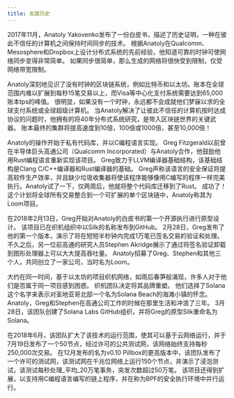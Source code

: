 ```yaml
---
title: 发展历史
---
```


2017年11月，Anatoly Yakovenko发布了一份白皮书，描述了历史证明，一种在彼此不信任的计算机之间保持时间同步的技术。 根据Anatoly在Qualcomm、Mesosphere和Dropbox上设计分布式系统的先前经验，他知道可靠的时钟可使网络同步变得非常简单。 如果同步很简单，那么生成的网络将很快受到限制，仅受网络带宽限制。

Anatoly深刻地见识了没有时钟的区块链系统，例如比特币和以太坊。账本在全球范围内难以扩展到每秒15笔交易以上，而Visa等中心化支付系统需要达到65,000账本tps的峰值。 很明显，如果没有一个时钟，永远都不会成就他们梦寐以求的全球支付系统或全球超级计算机。 当Anatoly解决了让彼此不信任的计算机按时达成协议的问题时，他拥有的将40年分布式系统研究，是带入区块链世界的关键武器。 账本最终的集群将提高速度到10倍，100倍或1000倍，甚至10,000倍！

Anatoly的操作开始于私有代码库，并以C编程语言实现。 Greg Fitzgerald以前曾在半导体巨头高通公司（Qualcomm Incorporated）与Anatoly合作，他鼓励他用Rust编程语言重新实现该项目。 Greg致力于LLVM编译器基础结构，该基础结构是Clang C/C++编译器和Rust编译器的基础。 Greg声称该语言的安全保证将提高软件生产效率，并且缺少垃圾收集器将使该程序能够像用C编写的程序一样完美执行。Anatoly试了一下，仅两周后，他就将整个代码库迁移到了Rust。 成功了！ 这个计划将全球所有交易整合到一个可扩展的单个区块链中，Anatoly称其为Loom项目。

在2018年2月13日，Greg开始对Anatoly的白皮书的第一个开源执行进行原型设计。 该项目已在织机组织中以Silk的名称发布到GitHub。 2月28日，Greg发布了他的第一个版本，演示了将在短短半秒钟内完成1万笔已签名交易的验证和处理。 不久之后，另一位前高通的研究人员Stephen Akridge展示了通过将签名验证卸载到图形处理器上可以大大提高吞吐量。 Anatoly招募了Greg、Stephen和其他三个人，共同创立了一家公司，当时名为Loom。

大约在同一时间，基于以太坊的项目织机网络，如雨后春笋般涌现，许多人对于他们是否属于同一项目感到困惑。 织机团队决定将其品牌重塑。 他们选择了Solana这个名字来表示对圣地亚哥北部一个名为Solana Beach的海滩小镇的怀念。Anatoly，Greg和Stephen在高通公司工作的时候在那里生活和冲浪了三年。 3月28日，该团队创建了Solana Labs GitHub组织，并将Greg的原型Silk重命名为Solana。

在2018年6月，该团队扩大了该技术的运行范围，使其可以基于云网络运行，并于7月19日发布了一个50节点，经过许可的公共测试网，该网络始终支持每秒250,000次交易。 在12月发布的名为v0.10 Pillbox的更高版本中，该团队发布了一个许可的测试网，该测试网在千兆位网络上运行150个节点，并演示了浸泡测试，该测试每秒处理_平均_20万笔事务，突发次数超过50万笔。 该项目还得到扩展，以支持用C编程语言编写的链上程序，并在称为BPF的安全执行环境中并行运行。
